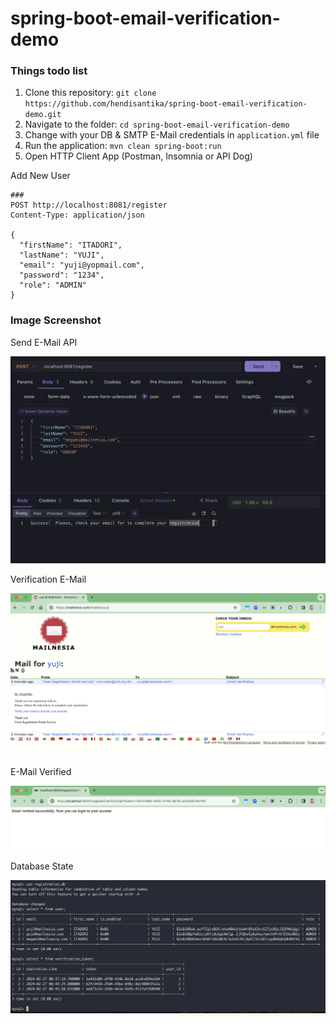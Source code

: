 # spring-boot-email-verification-demo

### Things todo list

1. Clone this repository: `git clone https://github.com/hendisantika/spring-boot-email-verification-demo.git`
2. Navigate to the folder: `cd spring-boot-email-verification-demo`
3. Change with your DB & SMTP E-Mail credentials in `application.yml` file
4. Run the application: `mvn clean spring-boot:run`
5. Open HTTP Client App (Postman, Insomnia or API Dog)

Add New User

```shell
###
POST http://localhost:8081/register
Content-Type: application/json

{
  "firstName": "ITADORI",
  "lastName": "YUJI",
  "email": "yuji@yopmail.com",
  "password": "1234",
  "role": "ADMIN"
}
```

### Image Screenshot

Send E-Mail API

![Send E-Mail API](img/send_email.png "Send E-Mail API")

Verification E-Mail

![Verification E-Mail](img/verification_email.png "Verification E-Mail")

E-Mail Verified

![E-Mail Verified](img/verified.png "E-Mail Verified")

Database State

![Database State](img/db.png "Database State")
